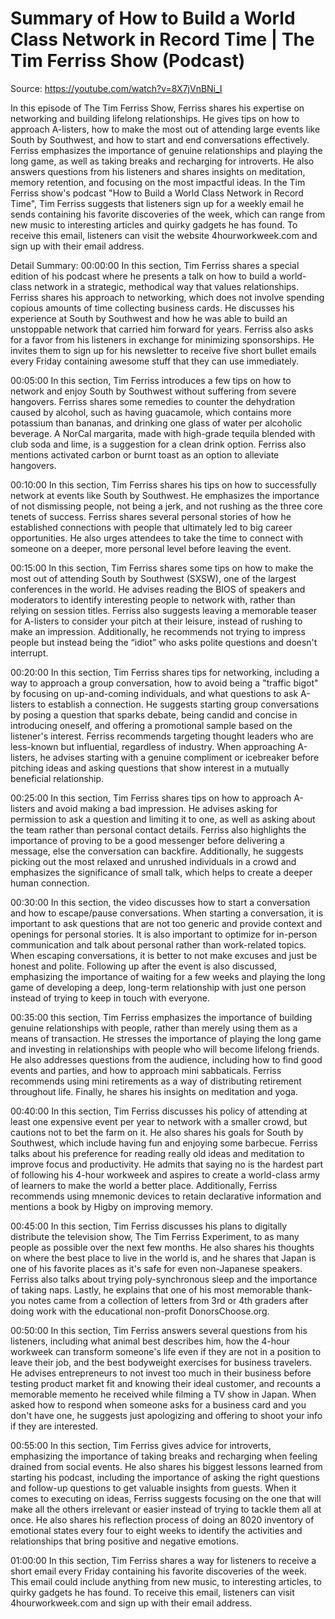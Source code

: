 # Summary of How to Build a World Class Network in Record Time  | The Tim Ferriss Show (Podcast)

Source: https://youtube.com/watch?v=8X7jVnBNi_I

In this episode of The Tim Ferriss Show, Ferriss shares his expertise on networking and building lifelong relationships. He gives tips on how to approach A-listers, how to make the most out of attending large events like South by Southwest, and how to start and end conversations effectively. Ferriss emphasizes the importance of genuine relationships and playing the long game, as well as taking breaks and recharging for introverts. He also answers questions from his listeners and shares insights on meditation, memory retention, and focusing on the most impactful ideas.
In the Tim Ferriss show's podcast "How to Build a World Class Network in Record Time", Tim Ferriss suggests that listeners sign up for a weekly email he sends containing his favorite discoveries of the week, which can range from new music to interesting articles and quirky gadgets he has found. To receive this email, listeners can visit the website 4hourworkweek.com and sign up with their email address.

Detail Summary: 
00:00:00
In this section, Tim Ferriss shares a special edition of his podcast where he presents a talk on how to build a world-class network in a strategic, methodical way that values relationships. Ferriss shares his approach to networking, which does not involve spending copious amounts of time collecting business cards. He discusses his experience at South by Southwest and how he was able to build an unstoppable network that carried him forward for years. Ferriss also asks for a favor from his listeners in exchange for minimizing sponsorships. He invites them to sign up for his newsletter to receive five short bullet emails every Friday containing awesome stuff that they can use immediately.

00:05:00
In this section, Tim Ferriss introduces a few tips on how to network and enjoy South by Southwest without suffering from severe hangovers. Ferriss shares some remedies to counter the dehydration caused by alcohol, such as having guacamole, which contains more potassium than bananas, and drinking one glass of water per alcoholic beverage. A NorCal margarita, made with high-grade tequila blended with club soda and lime, is a suggestion for a clean drink option. Ferriss also mentions activated carbon or burnt toast as an option to alleviate hangovers.

00:10:00
In this section, Tim Ferriss shares his tips on how to successfully network at events like South by Southwest. He emphasizes the importance of not dismissing people, not being a jerk, and not rushing as the three core tenets of success. Ferriss shares several personal stories of how he established connections with people that ultimately led to big career opportunities. He also urges attendees to take the time to connect with someone on a deeper, more personal level before leaving the event.

00:15:00
In this section, Tim Ferriss shares some tips on how to make the most out of attending South by Southwest (SXSW), one of the largest conferences in the world. He advises reading the BIOS of speakers and moderators to identify interesting people to network with, rather than relying on session titles. Ferriss also suggests leaving a memorable teaser for A-listers to consider your pitch at their leisure, instead of rushing to make an impression. Additionally, he recommends not trying to impress people but instead being the “idiot” who asks polite questions and doesn't interrupt.

00:20:00
In this section, Tim Ferriss shares tips for networking, including a way to approach a group conversation, how to avoid being a "traffic bigot" by focusing on up-and-coming individuals, and what questions to ask A-listers to establish a connection. He suggests starting group conversations by posing a question that sparks debate, being candid and concise in introducing oneself, and offering a promotional sample based on the listener's interest. Ferriss recommends targeting thought leaders who are less-known but influential, regardless of industry. When approaching A-listers, he advises starting with a genuine compliment or icebreaker before pitching ideas and asking questions that show interest in a mutually beneficial relationship.

00:25:00
In this section, Tim Ferriss shares tips on how to approach A-listers and avoid making a bad impression. He advises asking for permission to ask a question and limiting it to one, as well as asking about the team rather than personal contact details. Ferriss also highlights the importance of proving to be a good messenger before delivering a message, else the conversation can backfire. Additionally, he suggests picking out the most relaxed and unrushed individuals in a crowd and emphasizes the significance of small talk, which helps to create a deeper human connection.

00:30:00
In this section, the video discusses how to start a conversation and how to escape/pause conversations. When starting a conversation, it is important to ask questions that are not too generic and provide context and openings for personal stories. It is also important to optimize for in-person communication and talk about personal rather than work-related topics. When escaping conversations, it is better to not make excuses and just be honest and polite. Following up after the event is also discussed, emphasizing the importance of waiting for a few weeks and playing the long game of developing a deep, long-term relationship with just one person instead of trying to keep in touch with everyone.

00:35:00
this section, Tim Ferriss emphasizes the importance of building genuine relationships with people, rather than merely using them as a means of transaction. He stresses the importance of playing the long game and investing in relationships with people who will become lifelong friends. He also addresses questions from the audience, including how to find good events and parties, and how to approach mini sabbaticals. Ferriss recommends using mini retirements as a way of distributing retirement throughout life. Finally, he shares his insights on meditation and yoga.

00:40:00
In this section, Tim Ferriss discusses his policy of attending at least one expensive event per year to network with a smaller crowd, but cautions not to bet the farm on it. He also shares his goals for South by Southwest, which include having fun and enjoying some barbecue. Ferriss talks about his preference for reading really old ideas and meditation to improve focus and productivity. He admits that saying no is the hardest part of following his 4-hour workweek and aspires to create a world-class army of learners to make the world a better place. Additionally, Ferriss recommends using mnemonic devices to retain declarative information and mentions a book by Higby on improving memory.

00:45:00
In this section, Tim Ferriss discusses his plans to digitally distribute the television show, The Tim Ferriss Experiment, to as many people as possible over the next few months. He also shares his thoughts on where the best place to live in the world is, and he shares that Japan is one of his favorite places as it's safe for even non-Japanese speakers. Ferriss also talks about trying poly-synchronous sleep and the importance of taking naps. Lastly, he explains that one of his most memorable thank-you notes came from a collection of letters from 3rd or 4th graders after doing work with the educational non-profit DonorsChoose.org.

00:50:00
In this section, Tim Ferriss answers several questions from his listeners, including what animal best describes him, how the 4-hour workweek can transform someone's life even if they are not in a position to leave their job, and the best bodyweight exercises for business travelers. He advises entrepreneurs to not invest too much in their business before testing product market fit and knowing their ideal customer, and recounts a memorable memento he received while filming a TV show in Japan. When asked how to respond when someone asks for a business card and you don't have one, he suggests just apologizing and offering to shoot your info if they are interested.

00:55:00
In this section, Tim Ferriss gives advice for introverts, emphasizing the importance of taking breaks and recharging when feeling drained from social events. He also shares his biggest lessons learned from starting his podcast, including the importance of asking the right questions and follow-up questions to get valuable insights from guests. When it comes to executing on ideas, Ferriss suggests focusing on the one that will make all the others irrelevant or easier instead of trying to tackle them all at once. He also shares his reflection process of doing an 8020 inventory of emotional states every four to eight weeks to identify the activities and relationships that bring positive and negative emotions.

01:00:00
In this section, Tim Ferriss shares a way for listeners to receive a short email every Friday containing his favorite discoveries of the week. This email could include anything from new music, to interesting articles, to quirky gadgets he has found. To receive this email, listeners can visit 4hourworkweek.com and sign up with their email address.

